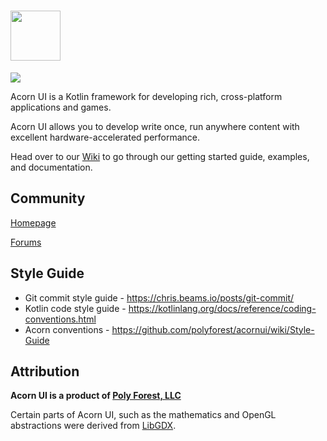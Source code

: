 # <a href="https://www.acornui.com"><img src="http://www.acornui.com/img/acornUiLogoText.svg" height="80" /></a>
![](https://github.com/polyforest/acornui/workflows/CI/badge.svg)

Acorn UI is a Kotlin framework for developing rich, cross-platform applications and games.

Acorn UI allows you to develop write once, run anywhere content with excellent hardware-accelerated performance.

Head over to our [Wiki](https://github.com/polyforest/acornui/wiki) to go through our getting started guide, examples, and documentation.

## Community

<a href="https://www.acornui.com">Homepage</a>

[Forums](https://groups.google.com/a/polyforest.com/forum/#!forum/acornui) 

## Style Guide
- Git commit style guide - https://chris.beams.io/posts/git-commit/
- Kotlin code style guide - https://kotlinlang.org/docs/reference/coding-conventions.html
- Acorn conventions - https://github.com/polyforest/acornui/wiki/Style-Guide

## Attribution
**Acorn UI is a product of [Poly Forest, LLC](https://polyforest.com)**

Certain parts of Acorn UI, such as the mathematics and OpenGL abstractions were derived from [LibGDX](https://github.com/libgdx/libgdx).   

